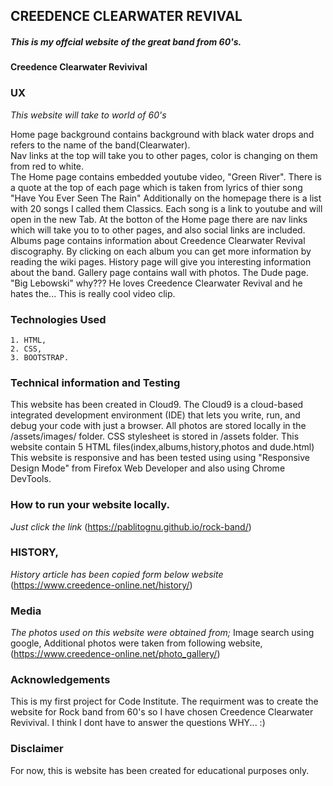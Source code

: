## CREEDENCE CLEARWATER REVIVAL

##### This is my offcial website of the great band from 60's. #####

#### Creedence Clearwater Revivival ####



### UX

*This website will take to world of 60's*

Home page background contains background with black water drops and refers to the name of the band(Clearwater).   
Nav links at the top will take you to other pages, color is changing on them from red to white.  
The Home page contains embedded youtube video, "Green River".
There is a quote at the top of each page which is taken from lyrics of thier song "Have You Ever Seen The Rain"
Additionally on the homepage there is a list with 20 songs I called them Classics. Each song is a link to youtube and will open in the new Tab.
At the botton of the Home page there are nav links which will take you to to other pages, and also social links are included.
Albums page contains information about Creedence Clearwater Revival discography. By clicking on each album you can get more information by reading the wiki pages.
History page will give you interesting information about the band. Gallery page contains wall with photos.
The Dude page. "Big Lebowski" why???
He loves Creedence Clearwater Revival and he hates the... This is really cool video clip.

### Technologies Used

    1. HTML,
    2. CSS,
    3. BOOTSTRAP.

### Technical information and Testing

This website has been created in Cloud9. The Cloud9 is a cloud-based integrated development environment (IDE) that lets you write, run, and debug your code with just a browser.
All photos are stored locally in the /assets/images/ folder.
CSS stylesheet is stored in /assets folder.
This website contain 5 HTML files(index,albums,history,photos and dude.html)
This website is responsive and has been tested using using "Responsive Design Mode" from Firefox Web Developer and also using Chrome DevTools.

### How to run your website locally.

*Just click the link*
(https://pablitognu.github.io/rock-band/)

### HISTORY,

*History article has been copied form below website*
(https://www.creedence-online.net/history/)

### Media

*The photos used on this website were obtained from;*
Image search using google,
Additional photos were taken from following website,
(https://www.creedence-online.net/photo_gallery/)
    
### Acknowledgements

This is my first project for Code Institute. The requirment was to create the website for Rock band from 60's so I have chosen Creedence Clearwater Revivival.
I think I dont have to answer the questions WHY... :)

### Disclaimer

For now, this is website has been created for educational purposes only.
    
    